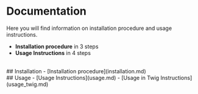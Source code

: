 # Documentation
Here you will find information on installation procedure and usage instructions.
- **Installation procedure** in 3 steps
- **Usage Instructions** in 4 steps
<br>
## Installation
- [Installation procedure](installation.md)
<br>
## Usage
- [Usage Instructions](usage.md)
- [Usage in Twig Instructions](usage_twig.md)
